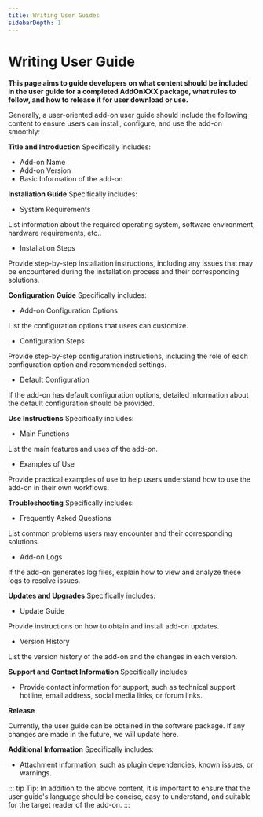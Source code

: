 ```yaml
---
title: Writing User Guides
sidebarDepth: 1
---
```


# Writing User Guide

**This page aims to guide developers on what content should be included in the user guide for a completed AddOnXXX package, what rules to follow, and how to release it for user download or use.**

Generally, a user-oriented add-on user guide should include the following content to ensure users can install, configure, and use the add-on smoothly:

**Title and Introduction**
Specifically includes:

* Add-on Name
* Add-on Version
* Basic Information of the add-on

**Installation Guide**
Specifically includes:

* System Requirements

List information about the required operating system, software environment, hardware requirements, etc..

* Installation Steps

Provide step-by-step installation instructions, including any issues that may be encountered during the installation process and their corresponding solutions.

**Configuration Guide**
Specifically includes:

* Add-on Configuration Options

List the configuration options that users can customize.

* Configuration Steps

Provide step-by-step configuration instructions, including the role of each configuration option and recommended settings.

* Default Configuration

If the add-on has default configuration options, detailed information about the default configuration should be provided.

**Use Instructions**
Specifically includes:

* Main Functions

List the main features and uses of the add-on.

* Examples of Use

Provide practical examples of use to help users understand how to use the add-on in their own workflows.

**Troubleshooting**
Specifically includes:

* Frequently Asked Questions

List common problems users may encounter and their corresponding solutions.

* Add-on Logs

If the add-on generates log files, explain how to view and analyze these logs to resolve issues.

**Updates and Upgrades**
Specifically includes:

* Update Guide

Provide instructions on how to obtain and install add-on updates.

* Version History

List the version history of the add-on and the changes in each version.

**Support and Contact Information**
Specifically includes:

* Provide contact information for support, such as technical support hotline, email address, social media links, or forum links.

**Release**

Currently, the user guide can be obtained in the software package. If any changes are made in the future, we will update here.

**Additional Information**
Specifically includes:

* Attachment information, such as plugin dependencies, known issues, or warnings.

::: tip Tip:
In addition to the above content, it is important to ensure that the user guide's language should be concise, easy to understand, and suitable for the target reader of the add-on.
:::